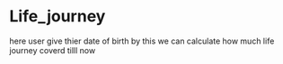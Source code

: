 # Life_journey
here user give thier date of birth by this  we can calculate how much life journey coverd tilll now
